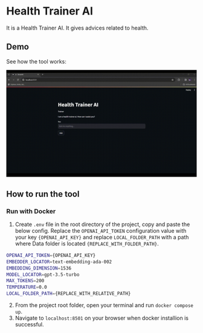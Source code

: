 # Health Trainer AI

It is a Health Trainer AI. It gives advices related to health.

## Demo

See how the tool works:

![Health trainer ai demo](./healthtrainer.gif)


## How to run the tool


### Run with Docker

1. Create `.env` file in the root directory of the project, copy and paste the below config. Replace the `OPENAI_API_TOKEN` configuration value with your key `{OPENAI_API_KEY}` and replace `LOCAL_FOLDER_PATH` with a path where Data folder is located `{REPLACE_WITH_FOLDER_PATH}`.

```bash
OPENAI_API_TOKEN={OPENAI_API_KEY}
EMBEDDER_LOCATOR=text-embedding-ada-002
EMBEDDING_DIMENSION=1536
MODEL_LOCATOR=gpt-3.5-turbo
MAX_TOKENS=200
TEMPERATURE=0.0
LOCAL_FOLDER_PATH={REPLACE_WITH_RELATIVE_PATH}
```

2. From the project root folder, open your terminal and run `docker compose up`.
3. Navigate to `localhost:8501` on your browser when docker installion is successful.

